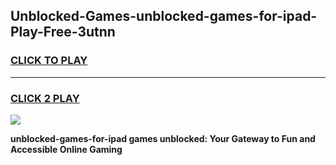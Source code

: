 
## Unblocked-Games-unblocked-games-for-ipad-Play-Free-3utnn
<h3>
<a href="https://premium76.site?title=unblocked-games-for-ipad&ref=15A">CLICK TO PLAY</a></h3>
<hr>

<h3>
<a href="https://premium76.site?title=unblocked-games-for-ipad&ref=15A">CLICK 2 PLAY</a>
  
</h3>

<a href="https://premium76.site?title=unblocked-games-for-ipad&ref=15A"><img src="https://clearcache.store/games.png"></a>


**unblocked-games-for-ipad games unblocked: Your Gateway to Fun and Accessible Online Gaming**
